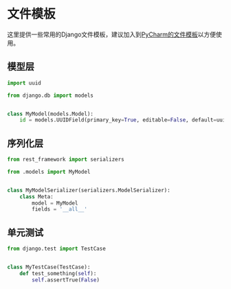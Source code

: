 # 文件模板

这里提供一些常用的Django文件模板，建议加入到[PyCharm的文件模板](https://www.jetbrains.com/help/pycharm/using-file-and-code-templates.html)以方便使用。

## 模型层

```python
import uuid

from django.db import models


class MyModel(models.Model):
    id = models.UUIDField(primary_key=True, editable=False, default=uuid.uuid4, verbose_name='ID')

```

## 序列化层

```python
from rest_framework import serializers

from .models import MyModel


class MyModelSerializer(serializers.ModelSerializer):
    class Meta:
        model = MyModel
        fields = '__all__'

```

## 单元测试

```python 
from django.test import TestCase


class MyTestCase(TestCase):
    def test_something(self):
        self.assertTrue(False)

```